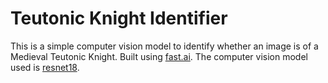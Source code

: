 # Teutonic Knight Identifier
This is a simple computer vision model to identify whether an image is of a Medieval Teutonic Knight. Built using [fast.ai](https://www.fast.ai/).
The computer vision model used is [resnet18](https://pytorch.org/vision/main/models/generated/torchvision.models.resnet18.html).
